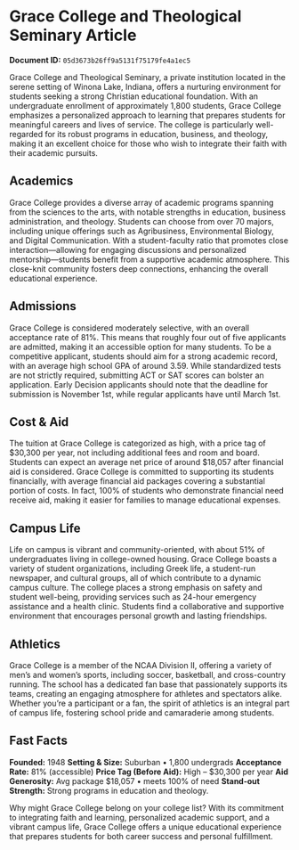 # Grace College and Theological Seminary Article

**Document ID:** `05d3673b26ff9a5131f75179fe4a1ec5`

Grace College and Theological Seminary, a private institution located in the serene setting of Winona Lake, Indiana, offers a nurturing environment for students seeking a strong Christian educational foundation. With an undergraduate enrollment of approximately 1,800 students, Grace College emphasizes a personalized approach to learning that prepares students for meaningful careers and lives of service. The college is particularly well-regarded for its robust programs in education, business, and theology, making it an excellent choice for those who wish to integrate their faith with their academic pursuits.

## Academics
Grace College provides a diverse array of academic programs spanning from the sciences to the arts, with notable strengths in education, business administration, and theology. Students can choose from over 70 majors, including unique offerings such as Agribusiness, Environmental Biology, and Digital Communication. With a student-faculty ratio that promotes close interaction—allowing for engaging discussions and personalized mentorship—students benefit from a supportive academic atmosphere. This close-knit community fosters deep connections, enhancing the overall educational experience.

## Admissions
Grace College is considered moderately selective, with an overall acceptance rate of 81%. This means that roughly four out of five applicants are admitted, making it an accessible option for many students. To be a competitive applicant, students should aim for a strong academic record, with an average high school GPA of around 3.59. While standardized tests are not strictly required, submitting ACT or SAT scores can bolster an application. Early Decision applicants should note that the deadline for submission is November 1st, while regular applicants have until March 1st.

## Cost & Aid
The tuition at Grace College is categorized as high, with a price tag of $30,300 per year, not including additional fees and room and board. Students can expect an average net price of around $18,057 after financial aid is considered. Grace College is committed to supporting its students financially, with average financial aid packages covering a substantial portion of costs. In fact, 100% of students who demonstrate financial need receive aid, making it easier for families to manage educational expenses.

## Campus Life
Life on campus is vibrant and community-oriented, with about 51% of undergraduates living in college-owned housing. Grace College boasts a variety of student organizations, including Greek life, a student-run newspaper, and cultural groups, all of which contribute to a dynamic campus culture. The college places a strong emphasis on safety and student well-being, providing services such as 24-hour emergency assistance and a health clinic. Students find a collaborative and supportive environment that encourages personal growth and lasting friendships.

## Athletics
Grace College is a member of the NCAA Division II, offering a variety of men’s and women’s sports, including soccer, basketball, and cross-country running. The school has a dedicated fan base that passionately supports its teams, creating an engaging atmosphere for athletes and spectators alike. Whether you’re a participant or a fan, the spirit of athletics is an integral part of campus life, fostering school pride and camaraderie among students.

## Fast Facts
**Founded:** 1948
**Setting & Size:** Suburban • 1,800 undergrads
**Acceptance Rate:** 81% (accessible)
**Price Tag (Before Aid):** High – $30,300 per year
**Aid Generosity:** Avg package $18,057 • meets 100% of need
**Stand-out Strength:** Strong programs in education and theology.

Why might Grace College belong on your college list? With its commitment to integrating faith and learning, personalized academic support, and a vibrant campus life, Grace College offers a unique educational experience that prepares students for both career success and personal fulfillment.
